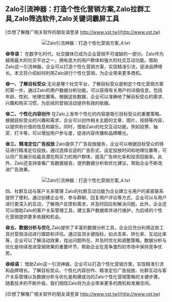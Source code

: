 ## **Zalo引流神器：打造个性化营销方案,Zalo拉群工具,Zalo筛选软件,Zalo关键词霸屏工具**

[😍想了解推广相关软件的朋友请登录 http://www.vst.tw](http://www.vst.tw)

 <center><img src="https://vst.tw/MP4/tuiguang/png/6.png" alt="Zalo引流神器：打造个性化营销方案_4.txt"></center>

**😄导语：**
在数字化时代，社交媒体已成为企业营销不可或缺的一部分。Zalo作为越南最大的社交平台之一，拥有庞大的用户群体和强大的社交互动功能。借助Zalo这一引流神器，企业可以打造个性化营销方案，实现精准引流，促进品牌增长。本文将介绍如何利用Zalo进行个性化营销，为企业带来更多商机。

**😄一、了解目标受众**
无论是哪个社交平台，了解目标受众是制定个性化营销方案的第一步。通过Zalo的用户数据分析功能，可以获得有关用户的详细信息，包括年龄、性别、地理位置等。根据这些数据，企业可以准确地了解目标受众的需求、兴趣和购买习惯，为后续的营销活动提供有效的依据。

**😄二、个性化内容创作**
在Zalo上发布个性化的内容是吸引目标受众的重要策略。根据目标受众的兴趣和需求，企业可以创作相关主题的文章、图片、视频等内容，以提供有价值的信息和娱乐。同时，借助Zalo的社交互动功能，例如投票、抽奖、打卡等，可以增加用户参与度，促进内容传播和品牌曝光。

**😄三、精准定位广告投放**
Zalo提供了广告投放服务，企业可以根据目标受众的特征进行精准定位投放。通过选择合适的广告形式、设定投放时间和地理位置等，可以将广告展示给最具潜在购买力的用户群体，提高广告转化率和投资回报率。此外，Zalo还支持查看广告数据报告，提供数据分析和优化建议，帮助企业不断改进广告效果。

 <center><img src="https://vst.tw/MP4/tuiguang/png/1.png" alt="Zalo引流神器：打造个性化营销方案_4.txt"></center>

四、社群互动与客户关系管理
Zalo的社群互动功能为企业建立与用户的紧密联系提供了便利。通过创建企业号、参与群聊、回复用户评论等方式，企业可以与用户进行更深入的互动，了解用户反馈和需求，并及时回应和解决问题。此外，企业还可以借助Zalo的客户关系管理工具，建立客户数据库并进行维护，为后续的个性化营销提供更多依据和机会。

**😄五、数据分析与优化**
Zalo提供了丰富的数据分析工具，企业应充分利用这些工具对营销活动进行跟踪和评估。通过监测关键指标，如点击率、转化率、互动比率等，企业可以了解活动效果，找出问题所在，并及时优化和调整策略。数据分析与优化是持续改进营销效果的重要环节，帮助企业在竞争激烈的市场中保持竞争优势。

**😄结语：**
借助Zalo这一引流神器，企业可以打造个性化营销方案，实现精准引流和品牌增长。了解目标受众、个性化内容创作、精准定位广告投放、社群互动与客户关系管理以及数据分析与优化是构建成功的Zalo个性化营销策略的关键步骤。随着技术的不断升级，我们相信Zalo将为企业带来更多的商机和发展空间。

[😍想了解推广相关软件的朋友请登录 http://www.vst.tw](http://www.vst.tw)



